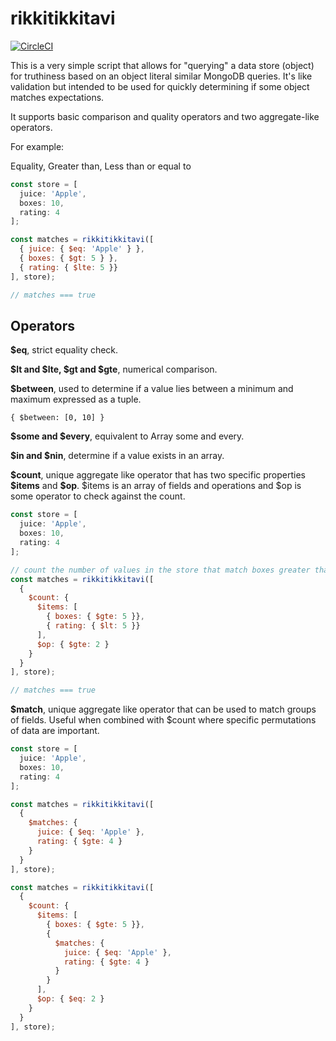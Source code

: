 # rikkitikkitavi

[![CircleCI](https://circleci.com/gh/deldreth/rikkitikkitavi.svg?style=svg)](https://circleci.com/gh/deldreth/rikkitikkitavi)

This is a very simple script that allows for "querying" a data store (object) for truthiness based on an object literal similar MongoDB queries. It's like validation but intended to be used for quickly determining if some object matches expectations.

It supports basic comparison and quality operators and two aggregate-like operators.

For example:

Equality, Greater than, Less than or equal to

```javascript
const store = [
  juice: 'Apple',
  boxes: 10,
  rating: 4
];

const matches = rikkitikkitavi([
  { juice: { $eq: 'Apple' } },
  { boxes: { $gt: 5 } },
  { rating: { $lte: 5 }}
], store);

// matches === true
```

## Operators

**\$eq**, strict equality check.

**$lt and $lte, $gt and $gte**, numerical comparison.

**\$between**, used to determine if a value lies between a minimum and maximum expressed as a tuple.

`{ $between: [0, 10] }`

**$some and $every**, equivalent to Array some and every.

**$in and $nin**, determine if a value exists in an array.

**\$count**, unique aggregate like operator that has two specific properties **\$items** and **\$op**. $items is an array of fields and operations and $op is some operator to check against the count.

```javascript
const store = [
  juice: 'Apple',
  boxes: 10,
  rating: 4
];

// count the number of values in the store that match boxes greater than or equal to 5 and rating less than 5. The total count should be greater than or equal to 2
const matches = rikkitikkitavi([
  {
    $count: {
      $items: [
        { boxes: { $gte: 5 }},
        { rating: { $lt: 5 }}
      ],
      $op: { $gte: 2 }
    }
  }
], store);

// matches === true
```

**\$match**, unique aggregate like operator that can be used to match groups of fields. Useful when combined with \$count where specific permutations of data are important.

```javascript
const store = [
  juice: 'Apple',
  boxes: 10,
  rating: 4
];

const matches = rikkitikkitavi([
  {
    $matches: {
      juice: { $eq: 'Apple' },
      rating: { $gte: 4 }
    }
  }
], store);

const matches = rikkitikkitavi([
  {
    $count: {
      $items: [
        { boxes: { $gte: 5 }},
        {
          $matches: {
            juice: { $eq: 'Apple' },
            rating: { $gte: 4 }
          }
        }
      ],
      $op: { $eq: 2 }
    }
  }
], store);
```
